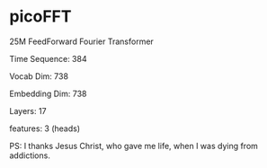 # picoFFT
25M FeedForward Fourier Transformer

Time Sequence: 384

Vocab Dim: 738

Embedding Dim: 738

Layers: 17

features: 3 (heads)


PS: I thanks Jesus Christ, who gave me life, when I was dying from addictions.
